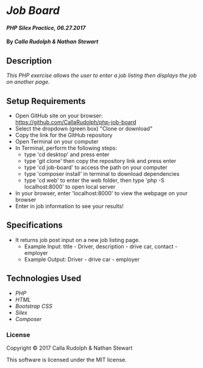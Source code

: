 # _Job Board_

#### _PHP Silex Practice, 06.27.2017_

#### By _**Calla Rudolph & Nathan Stewart**_

## Description

_This PHP exercise allows the user to enter a job listing then displays the job on another page._

## Setup Requirements

* Open GitHub site on your browser: https://github.com/CallaRudolph/php-job-board
* Select the dropdown (green box) "Clone or download"
* Copy the link for the GitHub repository
* Open Terminal on your computer
* In Terminal, perform the following steps:
  * type 'cd desktop' and press enter
  * type 'git clone' then copy the repository link and press enter
  * type 'cd job-board' to access the path on your computer
  * type 'composer install' in terminal to download dependencies
  * type 'cd web' to enter the web folder, then type 'php -S localhost:8000' to open local server
* In your browser, enter 'localhost:8000' to view the webpage on your browser
* Enter in job information to see your results!

## Specifications
* It returns job post input on a new job listing page.
  * Example Input: title - Driver, description - drive car, contact - employer
  * Example Output: Driver - drive car - employer

## Technologies Used

* _PHP_
* _HTML_
* _Bootstrap CSS_
* _Silex_
* _Composer_

### License

Copyright &copy; 2017 Calla Rudolph & Nathan Stewart

This software is licensed under the MIT license.
